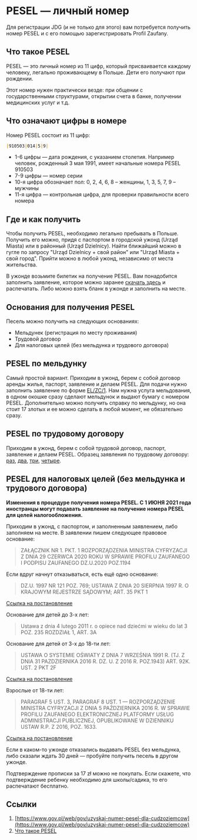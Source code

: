 # PESEL — личный номер

Для регистрации JDG (и не только для этого) вам потребуется получить номер PESEL и с его помощью зарегистрировать
Profil Zaufany.

## Что такое PESEL

PESEL — это личный номер из 11 цифр, который присваивается каждому человеку, легально проживающему в Польше. Дети его
получают при рождении.

Этот номер нужен практически везде: при общении с государственными структурами, открытии счета в банке, получении
медицинских услуг и т.д.

## Что означают цифры в номере

Номер PESEL состоит из 11 цифр:

```markdown
|910503|014|5|9|
```

- 1-6 цифры — дата рождения, с указанием столетия. Например человек, рожденный 3 мая 1991, имеет начальные номера PESEL 910503
- 7-9 цифры — номер серии
- 10-я цифра  обозначает пол: 0, 2, 4, 6, 8 – женщины, 1, 3, 5, 7, 9 – мужчины
- 11-я цифра — контрольная цифра, для проверки правильности всего номера

## Где и как получить

Чтобы получить PESEL, необходимо легально пребывать в Польше. Получить его можно, придя с паспортом в городской ужонд
(Urząd Miasta) или в районный (Urząd Dzielnicy). Найти ближайший можно в гугле по запросу "Urząd Dzielnicy + свой район"
или "Urząd Miasta + свой город". Прийти можно в любой ужонд, независимо от места жительства.

В ужонде возьмите билетик на получение PESEL. Вам понадобится заполнить заявление, которое можно заранее
[скачать здесь][1] и распечатать. Либо можно взять бланк в ужонде и заполнить на месте.

## Основания для получения PESEL

Песель можно получить на следующих основаниях:

- Мельдунек (регистрация по месту проживания)
- Трудовой договор
- Для налоговых целей (без мельдунка и трудового договора)

## PESEL по мельдунку

Самый простой вариант. Приходим в ужонд, берем с собой договор аренды жилья, паспорт, заявление и делаем PESEL.
Для подачи нужно заполнить заявление по форме [EL/ZC/1][6]. Нам нужна услуга мельдования, в одном окошке сразу сделают
мельдунок и выдают бумагу c номером PESEL. Дополнительно можно получить справку по мельдунку, но она стоит 17 злотых и
ее можно сделать в любой момент, не обязательно сразу.

## PESEL по трудовому договору

Приходим в ужонд, берем с собой трудовой договор, паспорт, заявление и делаем PESEL. Образец заявления по трудовому
договору: [раз][2], [два][3], [три][4], [четыре][5].

## PESEL для налоговых целей (без мельдунка и трудового договора)

**Изменения в процедуре получения номера PESEL. С 1 ИЮНЯ 2021 года иностранцы могут подавать заявление на получение
номера PESEL для целей налогообложения.**

Приходим в ужонд, с паспортом, и заполненным заявлением, либо заполняем на месте.
В заявлении пишем следующее правовое основание:

> ZAŁĄCZNIK NR 1. PKT. 1 ROZPORZĄDZENIA MINISTRA CYFRYZACJI Z DNIA 29
> CZERWCA 2020 ROKU W SPRAWIE PROFILU ZAUFANEGO I PODPISU ZAUFANEGO
> DZ.U.2020 POZ.1194

Если вдруг начнут отказываться, есть ещё одно основание:

> DZ.U. 1997 NR 121 POZ. 769; USTAWA Z DNIA 20 SIERPNIA 1997 R. O KRAJOWYM
> REJESTRZE SĄDOWYM; ART. 35 PKT 1

[Ссылка на постановление][7]

Основание для детей до 3-х лет:

> Ustawa z dnia 4 lutego 2011 r. o opiece nad dziećmi w wieku do lat 3
> POZ. 235 ROZDZIAŁ 1, ART. 3A

Основание для детей от 3-х до 18-ти лет:

> USTAWA O SYSTEMIE OŚWIATY Z DNIA 7 WRZEŚNIA 1991 R.
> (TJ. Z DNIA 31 PAZDZIERNIKA 2016 R. DZ. U. Z 2016 R. POZ.1943)
> ART. 92K. UST. 2 PKT 2F

[Ссылка на постановление][8]

Взрослые от 18-ти лет:

> PARAGRAF 5 UST. 3, PARAGRAF 8 UST. 1 — ROZPORZĄDZENIE MINISTRA CYFRYZACJI
> Z DNIA 5 PAŹDZIERNIKA 2016 R. W SPRAWIE PROFILU ZAUFANEGO ELEKTRONICZNEJ
> PLATFORMY USŁUG ADMINISTRACJI PUBLICZNEJ, OPUBLIKOWANE W DZIENNIKU USTAW
> R.P. Z 2016, POZ. 1633.

[Ссылка на постановление][9]

Если в каком-то ужонде отказались выдавать PESEL без мельдунка, либо
сказали ждать 30 дней — пробуйте получить песель в другом ужонде.

Подтверждение прописки за 17 zł можно не покупать. Если скажете, что подтверждение ребенку необходимо для
школы/садика, то его распечатают бесплатно.

## Ссылки

1. [https://www.gov.pl/web/gov/uzyskaj-numer-pesel-dla-cudzoziemcow](https://www.gov.pl/web/gov/uzyskaj-numer-pesel-dla-cudzoziemcow)
2. [Что такое PESEL](https://telegra.ph/PESEL-05-18)

<!-- resources -->

[1]: https://www.gov.pl/attachment/5681d5cb-3ce9-4ca0-a325-1db67a7f3c24
[2]: https://69148b48-a-62cb3a1a-s-sites.googlegroups.com/site/ruum210/pesel/pesel-po-umove-o-prace/1.png?attachauth=ANoY7coUCiJhfOVEmulG0HRWepsrklVZ8V0dRPn8EWgPMFhCbWRUlDhT5MnhKtJCMgTMy94_avAxxxkb7dkUGd3J8J3GrWov_PvZqGPIaz98fBr3xkkbz9otU9Mpt7FotFj4RyPl2oMxcwXD5YCDLCQsRywibaOVSuUgV9xDj6wlynbG3HOwVS1H7-7lgnEX88fGAERGLw22QFHROziNOlUajl-HN1uGHTHMUgavdy3r4nhH-_LvOvM%3D&attredirects=0
[3]: https://69148b48-a-62cb3a1a-s-sites.googlegroups.com/site/ruum210/pesel/pesel-po-umove-o-prace/2.png?attachauth=ANoY7cpTazc53PJLkisnqkv98T1bremUkfAMnw8Svkjafr4jWnEWmVC7coIjWOcLilxzB1eBlFS4aR2fEIK_5-GdRNBAgVmJSeFYZx26Vb-d-u_jKmkZfl4-HzbqfJKxNeOth4ANsMV8_ZrACFu6OZ7XnqPelDXqNV2Wp5cdtvGxcXr0J_EsVgJa4Mb0xCSOJM8fD_M_4Zp4e7gFYst0huLat0lVNNOazbPibR82ohLt4V7bmNtlZfg%3D&attredirects=0
[4]: https://69148b48-a-62cb3a1a-s-sites.googlegroups.com/site/ruum210/pesel/pesel-po-umove-o-prace/3.png?attachauth=ANoY7cr1P_lwnuy4MVqu_229zDZ8F-gC3wpHTEsnLriQ6XqrL2b6QdtVrPqorT4e74CZWHMf5OezD-TQBzFpom76uzqNfSaElfUgL9oTcZnTrQySyP0LwoioiRvFYWD9asYfqwbLP-y3EXcqZf6XWJLBzBsSmkzFnaPoVN9eODOfX7SQQqLHIq6c-fyK-cCYAlQuGyn3D-PpaVTAU7iZR5Oe-RFcm2Ze44LAe_1mUN5khcuOY5jmJcs%3D&attredirects=0
[5]: https://69148b48-a-62cb3a1a-s-sites.googlegroups.com/site/ruum210/pesel/pesel-po-umove-o-prace/4.png?attachauth=ANoY7cpfImZEnPiFv9h3QTQVoGP72LKZJv9kGSA70P1wnCDtXuggcZGbwaeczqBYVDYKV9fCX9nLT1of7NWI9eFVIXPLPx1dbBFtj9PjbdNxGLK5bVGvm_CFiKmHPfzcJUMGiqsHZkgRc66dmNrqhIec9_sB-N_PnbaVYUHvzhqJKKZwlIybvYcx6usrdw6atWM3dsRBgCnOn_nq1VB7zbZVauCTpfWuuDSYwvEsciK2JRhXJUdQceY%3D&attredirects=0
[6]: https://druki.gofin.pl/elzc1-zgloszenie-pobytu-czasowego,wzor,1472,165.html
[7]: https://isap.sejm.gov.pl/isap.nsf/DocDetails.xsp?id=WDU19971210769
[8]: https://www.prawo.vulcan.edu.pl/przegdok.asp?qdatprz=akt&qplikid=1
[9]: http://isap.sejm.gov.pl/isap.nsf/DocDetails.xsp?id=WDU20160001633
